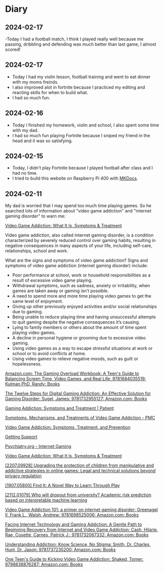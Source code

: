 # Diary

## 2024-02-17

-Today I had a football match, I think I played really well because me passing, dribbling and defending was much better than last game, I almost scored!

## 2024-02-17

- Today I had my violin lesson, football training and went to eat dinner with my moms freinds.
- I also improved alot in fortnite because I practiced my editing and reacting skills for when to build what.
- I had so much fun.

## 2024-02-16

- Today I finished my homework, violin and school, I also spent some time with my dad.
- I had so much fun playing Fortnite because I sniped my friend in the head and it was so satisfying.

## 2024-02-15

- Today, I didn't play Fortnite because I played football after class and I had no time.
- I tried to build this website on Raspberry Pi 400 with [MKDocs](https://www.mkdocs.org/).

## 2024-02-11

My dad is worried that I may spend too much time playing games. So he searched lots of information about "video game addiction" and "internet gaming disorder" to warn me:

[Video Game Addiction: What It Is, Symptoms & Treatment](https://my.clevelandclinic.org/health/diseases/23124-video-game-addiction)

Video game addiction, also called internet gaming disorder, is a condition characterized by severely reduced control over gaming habits, resulting in negative consequences in many aspects of your life, including self-care, relationships, school and work.

What are the signs and symptoms of video game addiction? Signs and symptoms of video game addiction (internet gaming disorder) include:
- Poor performance at school, work or household responsibilities as a result of excessive video game playing.
- Withdrawal symptoms, such as sadness, anxiety or irritability, when games are taken away or gaming isn’t possible.
- A need to spend more and more time playing video games to get the same level of enjoyment.
- Giving up other previously enjoyed activities and/or social relationships due to gaming.
- Being unable to reduce playing time and having unsuccessful attempts to quit gaming despite the negative consequences it’s causing.
- Lying to family members or others about the amount of time spent playing video games.
- A decline in personal hygiene or grooming due to excessive video gaming.
- Using video games as a way to escape stressful situations at work or school or to avoid conflicts at home.
- Using video games to relieve negative moods, such as guilt or hopelessness.

[Amazon.com: The Gaming Overload Workbook: A Teen's Guide to Balancing Screen Time, Video Games, and Real Life: 9781684035519: Kulman PhD, Randy: Books](https://www.amazon.com/Gaming-Overload-Workbook-Balancing-Screen/dp/1684035511/ref=pd_sim_d_sccl_4_1/135-7741284-0801669?pd_rd_w=o23qP&content-id=amzn1.sym.1cc0fdf4-3e04-416c-b652-2d2ef8929f1d&pf_rd_p=1cc0fdf4-3e04-416c-b652-2d2ef8929f1d&pf_rd_r=SVSSSHFA1ZV4DS0NTY9K&pd_rd_wg=OgVTu&pd_rd_r=3c8871e6-b899-48c4-a5f0-68765eafd0c5&pd_rd_i=1684035511&psc=1)

[The Twelve Steps for Digital Gaming Addiction: An Effective Solution for Gaming Disorder: Sugel, James: 9781732955127: Amazon.com: Books](https://www.amazon.com/Twelve-Steps-Digital-Gaming-Addiction/dp/1732955123/ref=sr_1_7?crid=24JP5NJFRY9Y1&keywords=game+addiction&qid=1707612279&sprefix=game+addi%2Caps%2C425&sr=8-7)

[Gaming Addiction: Symptoms and Treatment | Patient](https://patient.info/mental-health/gaming-disorder-gaming-addiction)

[Symptoms, Mechanisms, and Treatments of Video Game Addiction - PMC](https://www.ncbi.nlm.nih.gov/pmc/articles/PMC10065366/)

[Video Game Addiction: Symptoms, Treatment, and Prevention](https://www.webmd.com/mental-health/addiction/video-game-addiction)

[Getting Support](https://www.healthhub.sg/live-healthy/getting_support)

[Psychiatry.org - Internet Gaming](https://www.psychiatry.org/patients-families/internet-gaming)

[Video Game Addiction: What It Is, Symptoms & Treatment](https://my.clevelandclinic.org/health/diseases/23124-video-game-addiction)

[[2207.09928] Upgrading the protection of children from manipulative and addictive strategies in online games: Legal and technical solutions beyond privacy regulation](https://arxiv.org/abs/2207.09928)

[[1907.05800] Find It: A Novel Way to Learn Through Play](https://arxiv.org/abs/1907.05800)

[[2112.01079] Who will dropout from university? Academic risk prediction based on interpretable machine learning](https://arxiv.org/abs/2112.01079)

[Video Game Addiction 101: a primer on internet gaming disorder: Greenagel II, Frank L., Walsh, Andrew: 9781698525006: Amazon.com: Books](https://www.amazon.com/Video-Game-Addiction-101-internet/dp/1698525001/ref=sr_1_18?crid=24JP5NJFRY9Y1&keywords=game+addiction&qid=1707612838&sprefix=game+addi%2Caps%2C425&sr=8-18)

[Facing Internet Technology and Gaming Addiction: A Gentle Path to Beginning Recovery from Internet and Video Game Addiction: Cash, Hilarie, Rae, Cosette, Carnes, Patrick J.: 9781732067332: Amazon.com: Books](https://www.amazon.com/Facing-Internet-Technology-Gaming-Addiction/dp/1732067333/ref=sr_1_10?crid=24JP5NJFRY9Y1&keywords=game+addiction&qid=1707612838&sprefix=game+addi%2Caps%2C425&sr=8-10)

[Understanding Addiction: Know Science, No Stigma: Smith, Dr. Charles, Hunt, Dr. Jason: 9781737235200: Amazon.com: Books](https://www.amazon.com/Understanding-Addiction-Know-Science-Stigma/dp/173723520X/ref=sr_1_9?crid=24JP5NJFRY9Y1&keywords=game+addiction&qid=1707612838&sprefix=game+addi%2Caps%2C425&sr=8-9)

[One Teen's Guide to Kicking Video Game Addiction: Shaked, Tomer: 9798838876287: Amazon.com: Books](https://www.amazon.com/Teens-Guide-Kicking-Video-Addiction/dp/B0B5XCBHQ8/ref=sr_1_5?crid=24JP5NJFRY9Y1&keywords=game+addiction&qid=1707612838&sprefix=game+addi%2Caps%2C425&sr=8-5)
